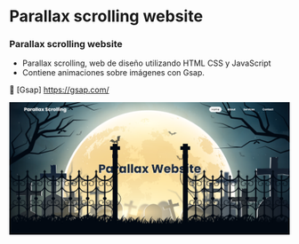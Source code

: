 # Parallax scrolling website
### Parallax scrolling website

- Parallax scrolling, web de diseño utilizando HTML CSS y JavaScript
- Contiene animaciones sobre imágenes con Gsap.

💙 [Gsap] https://gsap.com/

![preview img](/preview.png)
